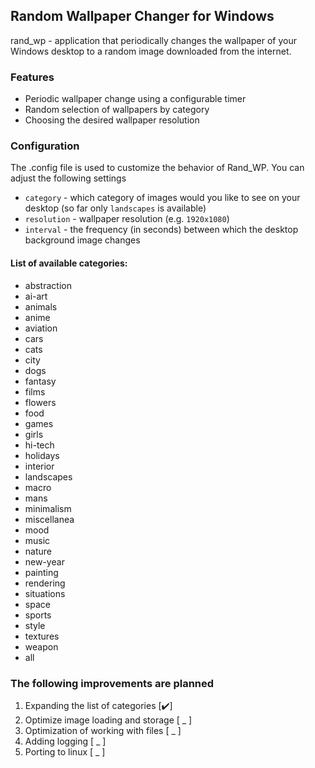 ## Random Wallpaper Changer for Windows

rand_wp - application that periodically changes the wallpaper of your Windows desktop to a random image downloaded from the internet.
### Features
* Periodic wallpaper change using a configurable timer
* Random selection of wallpapers by category
* Choosing the desired wallpaper resolution

### Configuration

The .config file is used to customize the behavior of Rand_WP. You can adjust the following settings
* `category` - which category of images would you like to see on your desktop (so far only `landscapes` is available)
* `resolution` - wallpaper resolution (e.g. `1920x1080`)
* `interval` - the frequency (in seconds) between which the desktop background image changes

#### List of available categories:
* abstraction
* ai-art
* animals
* anime
* aviation
* cars
* cats
* city
* dogs
* fantasy
* films
* flowers
* food
* games
* girls
* hi-tech
* holidays
* interior
* landscapes
* macro
* mans
* minimalism
* miscellanea
* mood
* music
* nature
* new-year
* painting
* rendering
* situations
* space
* sports
* style
* textures
* weapon
* all

### The following improvements are planned
1. Expanding the list of categories [✔️]
2. Optimize image loading and storage [ _ ]
3. Optimization of working with files [ _ ]
4. Adding logging [ _ ]
5. Porting to linux [ _ ]
